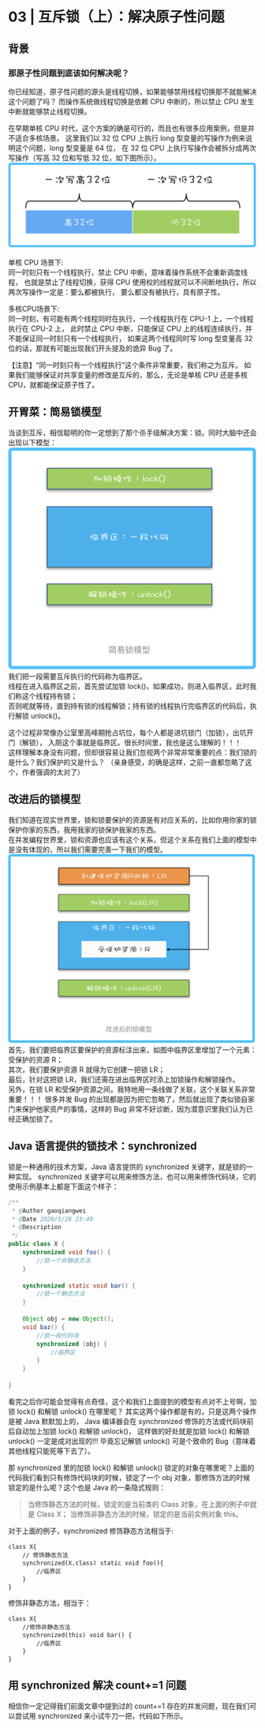 # 03 | 互斥锁（上）：解决原子性问题

## 背景
###     那原子性问题到底该如何解决呢？     
你已经知道，原子性问题的源头是线程切换，如果能够禁用线程切换那不就能解决这个问题了吗？
而操作系统做线程切换是依赖 CPU 中断的，所以禁止 CPU 发生中断就能够禁止线程切换。        


在早期单核 CPU 时代，这个方案的确是可行的，而且也有很多应用案例，但是并不适合多核场景。
这里我们以 32 位 CPU 上执行 long 型变量的写操作为例来说明这个问题，long 型变量是 64 位，
在 32 位 CPU 上执行写操作会被拆分成两次写操作（写高 32 位和写低 32 位，如下图所示）。
![long64](07-long64.png)      

单核 CPU 场景下:     
同一时刻只有一个线程执行，禁止 CPU 中断，意味着操作系统不会重新调度线程，
也就是禁止了线程切换，获得 CPU 使用权的线程就可以不间断地执行，所以两次写操作一定是：要么都被执行，
要么都没有被执行，具有原子性。

多核CPU场景下:      
同一时刻，有可能有两个线程同时在执行，一个线程执行在 CPU-1 上，一个线程执行在 CPU-2 上，
此时禁止 CPU 中断，只能保证 CPU 上的线程连续执行，并不能保证同一时刻只有一个线程执行，
如果这两个线程同时写 long 型变量高 32 位的话，那就有可能出现我们开头提及的诡异 Bug 了。

【注意】“同一时刻只有一个线程执行”这个条件非常重要，我们称之为互斥。
如果我们能够保证对共享变量的修改是互斥的，那么，无论是单核 CPU 还是多核 CPU，就都能保证原子性了。


## 开胃菜：简易锁模型
当谈到互斥，相信聪明的你一定想到了那个杀手级解决方案：锁。同时大脑中还会出现以下模型：     
![简易锁](08-simple-lock.png)      
我们把一段需要互斥执行的代码称为临界区。        
线程在进入临界区之前，首先尝试加锁 lock()，如果成功，则进入临界区，此时我们称这个线程持有锁；      
否则呢就等待，直到持有锁的线程解锁；持有锁的线程执行完临界区的代码后，执行解锁 unlock()。

这个过程非常像办公室里高峰期抢占坑位，每个人都是进坑锁门（加锁），出坑开门（解锁），
入厕这个事就是临界区。很长时间里，我也是这么理解的！！！        
这样理解本身没有问题，但却很容易让我们忽视两个非常非常重要的点：我们锁的是什么？我们保护的又是什么？
（亲身感受，的确是这样，之前一直都忽略了这个，作者强调的太对了）

## 改进后的锁模型      
我们知道在现实世界里，锁和锁要保护的资源是有对应关系的，比如你用你家的锁保护你家的东西，我用我家的锁保护我家的东西。      
在并发编程世界里，锁和资源也应该有这个关系，但这个关系在我们上面的模型中是没有体现的，所以我们需要完善一下我们的模型。     
![改进后的锁](09-lock-add-resource.png)       
首先，我们要把临界区要保护的资源标注出来，如图中临界区里增加了一个元素：受保护的资源 R；       
其次，我们要保护资源 R 就得为它创建一把锁 LR；      
最后，针对这把锁 LR，我们还需在进出临界区时添上加锁操作和解锁操作。     
另外，在锁 LR 和受保护资源之间，我特地用一条线做了关联，这个关联关系非常重要！！！
很多并发 Bug 的出现都是因为把它忽略了，然后就出现了类似锁自家门来保护他家资产的事情，这样的 Bug 非常不好诊断，因为潜意识里我们认为已经正确加锁了。

## Java 语言提供的锁技术：synchronized       
锁是一种通用的技术方案，Java 语言提供的 synchronized 关键字，就是锁的一种实现。
synchronized 关键字可以用来修饰方法，也可以用来修饰代码块，它的使用示例基本上都是下面这个样子：
```java
/**
 * @Author gaoqiangwei
 * @Date 2020/5/26 23:49
 * @Description
 */
public class X {
    synchronized void foo() {
        //锁一个非静态方法
    }

    synchronized static void bar() {
        //锁一个静态方法
    }

    Object obj = new Object();
    void baz() {
        //锁一段代码块
        synchronized (obj) {
            //临界区
        }
    }

}
```

看完之后你可能会觉得有点奇怪，这个和我们上面提到的模型有点对不上号啊，加锁 lock() 和解锁 unlock() 在哪里呢？
其实这两个操作都是有的，只是这两个操作是被 Java 默默加上的，
Java 编译器会在 synchronized 修饰的方法或代码块前后自动加上加锁 lock() 和解锁 unlock()，
这样做的好处就是加锁 lock() 和解锁 unlock() 一定是成对出现的!!!
毕竟忘记解锁 unlock() 可是个致命的 Bug（意味着其他线程只能死等下去了）。

那 synchronized 里的加锁 lock() 和解锁 unlock() 锁定的对象在哪里呢？上面的代码我们看到只有修饰代码块的时候，锁定了一个 obj 对象，那修饰方法的时候锁定的是什么呢？这个也是 Java 的一条隐式规则：
> 当修饰静态方法的时候，锁定的是当前类的 Class 对象，在上面的例子中就是 Class X；
> 当修饰非静态方法的时候，锁定的是当前实例对象 this。

对于上面的例子，synchronized 修饰静态方法相当于:
```text
class X{
    // 修饰静态方法
    synchronized(X.class) static void foo(){
        //临界区
    }
}
```
修饰非静态方法，相当于：
```text
class X{
    //修饰非静态方法
    synchronized(this) void bar() {
        //临界区
    }
}
```

## 用 synchronized 解决 count+=1 问题        
相信你一定记得我们前面文章中提到过的 count+=1 存在的并发问题，现在我们可以尝试用 synchronized 来小试牛刀一把，代码如下所示。      












